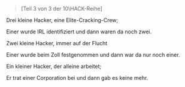 >[Teil 3 von 3 der 10\HACK-Reihe]  

Drei kleine Hacker, eine Elite-Cracking-Crew;

Einer wurde IRL identifiziert und dann waren da noch zwei.

Zwei kleine Hacker, immer auf der Flucht

Einer wurde beim Zoll festgenommen und dann war da nur noch einer.

Ein kleiner Hacker, der alleine arbeitet;

Er trat einer Corporation bei und dann gab es keine mehr.
